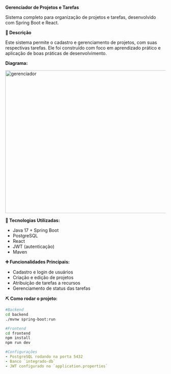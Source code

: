 **Gerenciador de Projetos e Tarefas**

Sistema completo para organização de projetos e tarefas, desenvolvido com Spring Boot e React.

**📌 Descrição**

Este sistema permite o cadastro e gerenciamento de projetos, com suas respectivas tarefas. Ele foi construído com foco em aprendizado prático e aplicação de boas práticas de desenvolvimento.

**Diagrama:**

<img width="600" height="448" alt="gerenciador" src="https://github.com/user-attachments/assets/25dac5ef-c3c9-4d48-a49c-eddc2791e0d3" /><br>

**🚀 Tecnologias Utilizadas:**

- Java 17 + Spring Boot
- PostgreSQL
- React
- JWT (autenticação)
- Maven

**➕ Funcionalidades Principais:**

- Cadastro e login de usuários
- Criação e edição de projetos
- Atribuição de tarefas a recursos
- Gerenciamento de status das tarefas

**⛏️ Como rodar o projeto:**
```bash
#Backend
cd backend
./mvnw spring-boot:run
```
```bash
#Frontend
cd frontend
npm install
npm run dev
```
```yaml
#Configurações
- PostgreSQL rodando na porta 5432
- Banco `integrado-db`
- JWT configurado no `application.properties`
```




